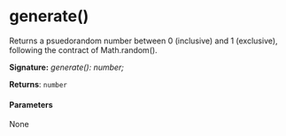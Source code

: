 # generate()




Returns a psuedorandom number between 0 (inclusive) and 1 (exclusive), following the contract of Math.random().

**Signature:** _generate(): number;_

**Returns**: `number`





#### Parameters
None


